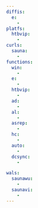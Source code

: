 ```yaml
---
diffis:
  e:
    -
platfs:
  htbvip:
    -
curls:
  sauna:
    -
functions:
  win:
    -
  e:
    -
  htbvip:
    -
  ad:
    -
  al:
    -
  asrep:
    -
  hc:
    -
  auto:
    -
  dcsync:
    -

wals:
  saunawu:
    -
  saunavi:
    -
---
```

